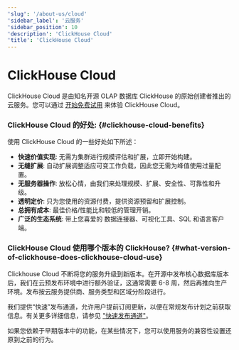 ```yaml
---
'slug': '/about-us/cloud'
'sidebar_label': '云服务'
'sidebar_position': 10
'description': 'ClickHouse Cloud'
'title': 'ClickHouse Cloud'
---
```



# ClickHouse Cloud

ClickHouse Cloud 是由知名开源 OLAP 数据库 ClickHouse 的原始创建者推出的云服务。您可以通过 [开始免费试用](https://console.clickhouse.cloud/signUp) 来体验 ClickHouse Cloud。

### ClickHouse Cloud 的好处: {#clickhouse-cloud-benefits}

使用 ClickHouse Cloud 的一些好处如下所述：

- **快速价值实现**: 无需为集群进行规模评估和扩展，立即开始构建。
- **无缝扩展**: 自动扩展调整适应可变工作负载，因此您无需为峰值使用过量配置。
- **无服务器操作**: 放松心情，由我们来处理规模、扩展、安全性、可靠性和升级。
- **透明定价**: 只为您使用的资源付费，提供资源预留和扩展控制。
- **总拥有成本**: 最佳价格/性能比和较低的管理开销。
- **广泛的生态系统**: 带上您喜爱的 数据连接器、可视化工具、SQL 和语言客户端。

### ClickHouse Cloud 使用哪个版本的 ClickHouse? {#what-version-of-clickhouse-does-clickhouse-cloud-use}

Clickhouse Cloud 不断将您的服务升级到新版本。在开源中发布核心数据库版本后，我们在云预发布环境中进行额外验证，这通常需要 6-8 周，然后再推向生产环境。发布按云服务提供商、服务类型和区域分阶段进行。

我们提供“快速”发布通道，允许用户提前订阅更新，以便在常规发布计划之前获取信息。有关更多详细信息，请参见 ["快速发布通道"](/manage/updates#fast-release-channel-early-upgrades)。

如果您依赖于早期版本中的功能，在某些情况下，您可以使用服务的兼容性设置还原到之前的行为。
